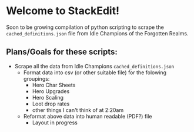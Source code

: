 # Welcome to StackEdit!

Soon to be growing compilation of python scripting to scrape the `cached_definitions.json` file from Idle Champions of the Forgotten Realms. 


## Plans/Goals for these scripts:
* Scrape all the data from Idle Champions `cached_definitions.json`
	* Format data into csv (or other suitable file) for the folowing groupings:
		* Hero Char Sheets
        * Hero Upgrades
        * Hero Scaling
        * Loot drop rates
        * other things I can't think of at 2:20am
	* Reformat above data into human readable (PDF?) file
		* Layout in progress

